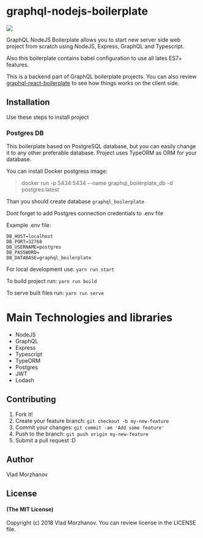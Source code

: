 # graphql-nodejs-boilerplate

<img src="https://i.imgur.com/B7x0zvj.png"/>

GraphQL NodeJS Boilerplate allows you to start new server side web project from scratch using NodeJS, Express, GraphQL and Typescript.

Also this boilerplate contains babel configuration to use all lates ES7+ features.

This is a backend part of GraphQL boilerplate projects. You can also review <a href="https://github.com/VladMorzhanov/graphql-react-boilerplate">graphql-react-boilerplate</a> to see how things works on the client side.

## Installation

Use these steps to install project

### Postgres DB

This boilerplate based on PostgreSQL database, but you can easily change it to any other preferable database. Project uses TypeORM as ORM for your database.

You can install Docker postgress image:

> docker run -p 5434:5434 --name graphql_boilerplate_db -d postgres:latest

Than you should create database `graphql_boilerplate`

Dont forget to add Postgres connection credentials to .env file

Example .env file:

```
DB_HOST=localhost
DB_PORT=32768
DB_USERNAME=postgres
DB_PASSWORD=
DB_DATABASE=graphql_boilerplate
```

For local development use: `yarn run start`

To build project run: `yarn run build`

To serve built files run: `yarn run serve`

# Main Technologies and libraries

- NodeJS
- GraphQL
- Express
- Typescript
- TypeORM
- Postgres
- JWT
- Lodash

## Contributing

1.  Fork it!
2.  Create your feature branch: `git checkout -b my-new-feature`
3.  Commit your changes: `git commit -am 'Add some feature'`
4.  Push to the branch: `git push origin my-new-feature`
5.  Submit a pull request :D

## Author

Vlad Morzhanov

## License

#### (The MIT License)

Copyright (c) 2018 Vlad Morzhanov.
You can review license in the LICENSE file.
